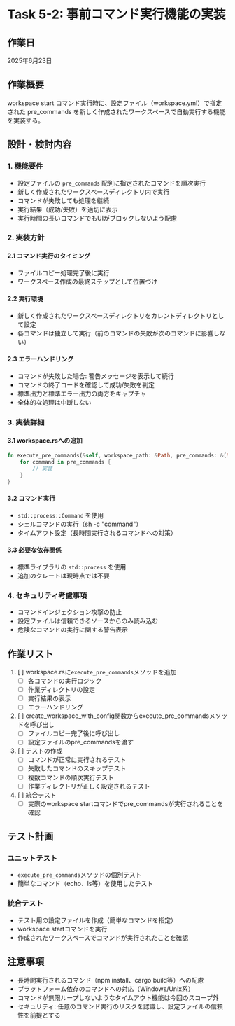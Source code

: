 # Task 5-2: 事前コマンド実行機能の実装

## 作業日
2025年6月23日

## 作業概要
workspace start コマンド実行時に、設定ファイル（workspace.yml）で指定された pre_commands を新しく作成されたワークスペースで自動実行する機能を実装する。

## 設計・検討内容

### 1. 機能要件
- 設定ファイルの `pre_commands` 配列に指定されたコマンドを順次実行
- 新しく作成されたワークスペースディレクトリ内で実行
- コマンドが失敗しても処理を継続
- 実行結果（成功/失敗）を適切に表示
- 実行時間の長いコマンドでもUIがブロックしないよう配慮

### 2. 実装方針

#### 2.1 コマンド実行のタイミング
- ファイルコピー処理完了後に実行
- ワークスペース作成の最終ステップとして位置づけ

#### 2.2 実行環境
- 新しく作成されたワークスペースディレクトリをカレントディレクトリとして設定
- 各コマンドは独立して実行（前のコマンドの失敗が次のコマンドに影響しない）

#### 2.3 エラーハンドリング
- コマンドが失敗した場合: 警告メッセージを表示して続行
- コマンドの終了コードを確認して成功/失敗を判定
- 標準出力と標準エラー出力の両方をキャプチャ
- 全体的な処理は中断しない

### 3. 実装詳細

#### 3.1 workspace.rsへの追加
```rust
fn execute_pre_commands(&self, workspace_path: &Path, pre_commands: &[String]) {
    for command in pre_commands {
        // 実装
    }
}
```

#### 3.2 コマンド実行
- `std::process::Command` を使用
- シェルコマンドの実行（sh -c "command"）
- タイムアウト設定（長時間実行されるコマンドへの対策）

#### 3.3 必要な依存関係
- 標準ライブラリの `std::process` を使用
- 追加のクレートは現時点では不要

### 4. セキュリティ考慮事項
- コマンドインジェクション攻撃の防止
- 設定ファイルは信頼できるソースからのみ読み込む
- 危険なコマンドの実行に関する警告表示

## 作業リスト

1. [ ] workspace.rsに`execute_pre_commands`メソッドを追加
   - [ ] 各コマンドの実行ロジック
   - [ ] 作業ディレクトリの設定
   - [ ] 実行結果の表示
   - [ ] エラーハンドリング

2. [ ] create_workspace_with_config関数からexecute_pre_commandsメソッドを呼び出し
   - [ ] ファイルコピー完了後に呼び出し
   - [ ] 設定ファイルのpre_commandsを渡す

3. [ ] テストの作成
   - [ ] コマンドが正常に実行されるテスト
   - [ ] 失敗したコマンドのスキップテスト
   - [ ] 複数コマンドの順次実行テスト
   - [ ] 作業ディレクトリが正しく設定されるテスト

4. [ ] 統合テスト
   - [ ] 実際のworkspace startコマンドでpre_commandsが実行されることを確認

## テスト計画

### ユニットテスト
- `execute_pre_commands`メソッドの個別テスト
- 簡単なコマンド（echo、ls等）を使用したテスト

### 統合テスト  
- テスト用の設定ファイルを作成（簡単なコマンドを指定）
- workspace startコマンドを実行
- 作成されたワークスペースでコマンドが実行されたことを確認

## 注意事項
- 長時間実行されるコマンド（npm install、cargo build等）への配慮
- プラットフォーム依存のコマンドへの対応（Windows/Unix系）
- コマンドが無限ループしないようなタイムアウト機能は今回のスコープ外
- セキュリティ: 任意のコマンド実行のリスクを認識し、設定ファイルの信頼性を前提とする